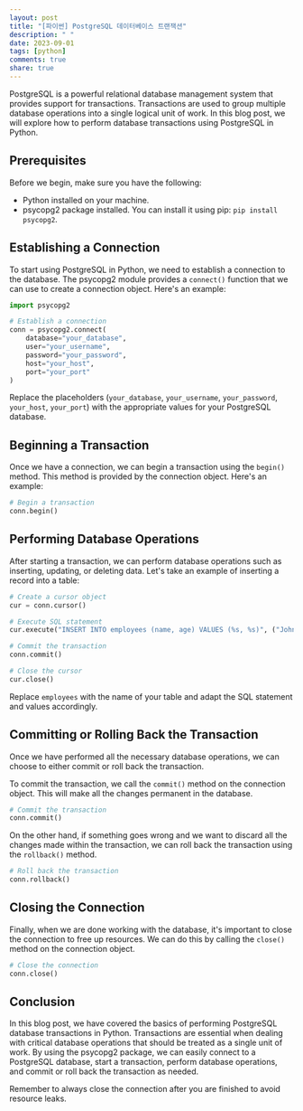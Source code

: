 ```yaml
---
layout: post
title: "[파이썬] PostgreSQL 데이터베이스 트랜잭션"
description: " "
date: 2023-09-01
tags: [python]
comments: true
share: true
---
```


PostgreSQL is a powerful relational database management system that provides support for transactions. Transactions are used to group multiple database operations into a single logical unit of work. In this blog post, we will explore how to perform database transactions using PostgreSQL in Python.

## Prerequisites

Before we begin, make sure you have the following:

- Python installed on your machine.
- psycopg2 package installed. You can install it using pip: `pip install psycopg2`.

## Establishing a Connection

To start using PostgreSQL in Python, we need to establish a connection to the database. The psycopg2 module provides a `connect()` function that we can use to create a connection object. Here's an example:

```python
import psycopg2

# Establish a connection
conn = psycopg2.connect(
    database="your_database",
    user="your_username",
    password="your_password",
    host="your_host",
    port="your_port"
)
```

Replace the placeholders (`your_database`, `your_username`, `your_password`, `your_host`, `your_port`) with the appropriate values for your PostgreSQL database.

## Beginning a Transaction

Once we have a connection, we can begin a transaction using the `begin()` method. This method is provided by the connection object. Here's an example:

```python
# Begin a transaction
conn.begin()
```

## Performing Database Operations

After starting a transaction, we can perform database operations such as inserting, updating, or deleting data. Let's take an example of inserting a record into a table:

```python
# Create a cursor object
cur = conn.cursor()

# Execute SQL statement
cur.execute("INSERT INTO employees (name, age) VALUES (%s, %s)", ("John Doe", 30))

# Commit the transaction
conn.commit()

# Close the cursor
cur.close()
```

Replace `employees` with the name of your table and adapt the SQL statement and values accordingly.

## Committing or Rolling Back the Transaction

Once we have performed all the necessary database operations, we can choose to either commit or roll back the transaction.

To commit the transaction, we call the `commit()` method on the connection object. This will make all the changes permanent in the database.

```python
# Commit the transaction
conn.commit()
```

On the other hand, if something goes wrong and we want to discard all the changes made within the transaction, we can roll back the transaction using the `rollback()` method.

```python
# Roll back the transaction
conn.rollback()
```

## Closing the Connection

Finally, when we are done working with the database, it's important to close the connection to free up resources. We can do this by calling the `close()` method on the connection object.

```python
# Close the connection
conn.close()
```

## Conclusion

In this blog post, we have covered the basics of performing PostgreSQL database transactions in Python. Transactions are essential when dealing with critical database operations that should be treated as a single unit of work. By using the psycopg2 package, we can easily connect to a PostgreSQL database, start a transaction, perform database operations, and commit or roll back the transaction as needed.

Remember to always close the connection after you are finished to avoid resource leaks.